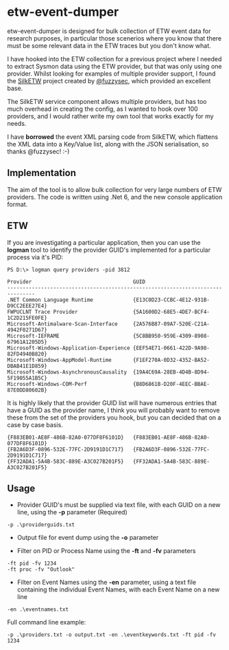 # etw-event-dumper

etw-event-dumper is designed for bulk collection of ETW event data for research purposes, in particular those scenerios where you know that there must be some relevant data in the ETW traces but you don't know what.

I have hooked into the ETW collection for a previous project where I needed to extract Sysmon data using the ETW provider, but that was only using one provider. Whilst looking for examples of multiple provider support, I found the [SilkETW](https://github.com/mandiant/SilkETW) project created by [@fuzzysec](https://twitter.com/fuzzysec), which provided an excellent base.

The SilkETW service component allows multiple providers, but has too much overhead in creating the config, as I wanted to hook over 100 providers, and I would rather write my own tool that works exactly for my needs.

I have **borrowed** the event XML parsing code from SilkETW, which flattens the XML data into a Key/Value list, along with the JSON serialisation, so thanks @fuzzysec! :-)

## Implementation

The aim of the tool is to allow bulk collection for very large numbers of ETW providers. The code is written using .Net 6, and the new console application format.

## ETW

If you are investigating a particular application, then you can use the **logman** tool to identify the provider GUID's implemented for a particular process via it's PID:
```
PS D:\> logman query providers -pid 3812

Provider                                 GUID
-------------------------------------------------------------------------------
.NET Common Language Runtime             {E13C0D23-CCBC-4E12-931B-D9CC2EEE27E4}
FWPUCLNT Trace Provider                  {5A1600D2-68E5-4DE7-BCF4-1C2D215FE0FE}
Microsoft-Antimalware-Scan-Interface     {2A576B87-09A7-520E-C21A-4942F0271D67}
Microsoft-IEFRAME                        {5C8BB950-959E-4309-8908-67961A1205D5}
Microsoft-Windows-Application-Experience {EEF54E71-0661-422D-9A98-82FD4940B820}
Microsoft-Windows-AppModel-Runtime       {F1EF270A-0D32-4352-BA52-DBAB41E1D859}
Microsoft-Windows-AsynchronousCausality  {19A4C69A-28EB-4D4B-8D94-5F19055A1B5C}
Microsoft-Windows-COM-Perf               {B8D6861B-D20F-4EEC-BBAE-87E0DD80602B}
```

It is highly likely that the provider GUID list will have numerous entries that have a GUID as the provider name, I think you will probably want to remove these from the set of the providers you hook, but you can decided that on a case by case basis.

```
{F883EB01-AE8F-486B-82A0-077DF8F6101D}   {F883EB01-AE8F-486B-82A0-077DF8F6101D}
{FB2A6D3F-0896-532E-77FC-2D9191D1C717}   {FB2A6D3F-0896-532E-77FC-2D9191D1C717}
{FF32ADA1-5A4B-583C-889E-A3C027B201F5}   {FF32ADA1-5A4B-583C-889E-A3C027B201F5}
```

## Usage

- Provider GUID's must be supplied via text file, with each GUID on a new line, using the **-p** parameter (Required)

```
-p .\providerguids.txt
```

- Output file for event dump using the **-o** parameter

- Filter on PID or Process Name using the **-ft** and **-fv** parameters

```
-ft pid -fv 1234
-ft proc -fv "Outlook"
```

- Filter on Event Names using the **-en** parameter, using a text file containing the individual Event Names, with each Event Name on a new line

```
-en .\eventnames.txt
```


Full command line example:

```
-p .\providers.txt -o output.txt -en .\eventkeywords.txt -ft pid -fv 1234
```